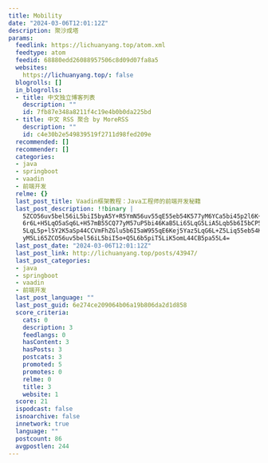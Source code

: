 ```yaml
---
title: Mobility
date: "2024-03-06T12:01:12Z"
description: 聚沙成塔
params:
  feedlink: https://lichuanyang.top/atom.xml
  feedtype: atom
  feedid: 68880edd26088957506c8d09d07fa8a5
  websites:
    https://lichuanyang.top/: false
  blogrolls: []
  in_blogrolls:
  - title: 中文独立博客列表
    description: ""
    id: 7fb87e348a8211f4c19e4b0b0da225bd
  - title: 中文 RSS 聚合 by MoreRSS
    description: ""
    id: c4e30b2e549839519f2711d98fed209e
  recommended: []
  recommender: []
  categories:
  - java
  - springboot
  - vaadin
  - 前端开发
  relme: {}
  last_post_title: Vaadin框架教程：Java工程师的前端开发秘籍
  last_post_description: !!binary |
    5ZCO56uv5bel56iL5biI5byA5Y+R5YmN56uv55qE55eb54K577yM6YCa5bi45p2l6K+06I
    6r6L+H5LqO5aSq6L+H57mB55CQ77yM57uP5bi46KaB5Li65LqG5LiA5Lqb5b6I5bCP55qE
    5LqL5p+l5Y2K5aSp44CCVmFhZGlu5b6I5aW955qE6Kej5Yaz5LqG6L+Z5Liq55eb54K577
    yM5Li65ZCO56uv5bel56iL5biI5o+Q5L6b5piT5LiK5omL44CB5pa55L4=
  last_post_date: "2024-03-06T12:01:12Z"
  last_post_link: http://lichuanyang.top/posts/43947/
  last_post_categories:
  - java
  - springboot
  - vaadin
  - 前端开发
  last_post_language: ""
  last_post_guid: 6e274ce209064b06a19b806da2d1d858
  score_criteria:
    cats: 0
    description: 3
    feedlangs: 0
    hasContent: 3
    hasPosts: 3
    postcats: 3
    promoted: 5
    promotes: 0
    relme: 0
    title: 3
    website: 1
  score: 21
  ispodcast: false
  isnoarchive: false
  innetwork: true
  language: ""
  postcount: 86
  avgpostlen: 244
---
```

